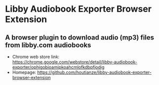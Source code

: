 Libby Audiobook Exporter Browser Extension
==========================================

A browser plugin to download audio (mp3) files from libby.com audiobooks
------------------------------------------------------------------------

- Chrome web store link: https://chrome.google.com/webstore/detail/libby-audiobook-exporter/ophjgobioamjpkoahcmlofkdbpfjodig
- Homepage: https://github.com/houtianze/libby-audiobook-exporter-browser-extension
